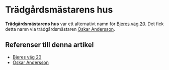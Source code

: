# Trädgårdsmästarens hus

**Trädgårdsmästarens hus** var ett alternativt namn för [Bjeres väg 20](bjeres%20väg%2020). Det fick detta namn via trädgårdsmästaren [Oskar Andersson](oskar%20andersson).

## Referenser till denna artikel

* [Bjeres väg 20](bjeres%20väg%2020)
* [Oskar Andersson](oskar%20andersson)

